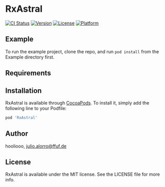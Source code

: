 # RxAstral

[![CI Status](http://img.shields.io/travis/hooliooo/RxAstral.svg?style=flat)](https://travis-ci.org/hooliooo/RxAstral)
[![Version](https://img.shields.io/cocoapods/v/RxAstral.svg?style=flat)](http://cocoapods.org/pods/RxAstral)
[![License](https://img.shields.io/cocoapods/l/RxAstral.svg?style=flat)](http://cocoapods.org/pods/RxAstral)
[![Platform](https://img.shields.io/cocoapods/p/RxAstral.svg?style=flat)](http://cocoapods.org/pods/RxAstral)

## Example

To run the example project, clone the repo, and run `pod install` from the Example directory first.

## Requirements

## Installation

RxAstral is available through [CocoaPods](http://cocoapods.org). To install
it, simply add the following line to your Podfile:

```ruby
pod 'RxAstral'
```

## Author

hooliooo, julio.alorro@ffuf.de

## License

RxAstral is available under the MIT license. See the LICENSE file for more info.
